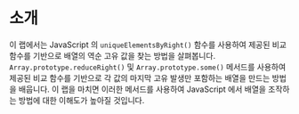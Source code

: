 # 소개

이 랩에서는 JavaScript 의 `uniqueElementsByRight()` 함수를 사용하여 제공된 비교 함수를 기반으로 배열의 역순 고유 값을 찾는 방법을 살펴봅니다. `Array.prototype.reduceRight()` 및 `Array.prototype.some()` 메서드를 사용하여 제공된 비교 함수를 기반으로 각 값의 마지막 고유 발생만 포함하는 배열을 만드는 방법을 배웁니다. 이 랩을 마치면 이러한 메서드를 사용하여 JavaScript 에서 배열을 조작하는 방법에 대한 이해도가 높아질 것입니다.

